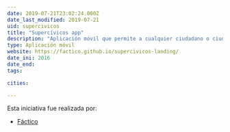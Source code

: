 ```yaml
---
date: 2019-07-21T23:02:24.000Z
date_last_modified: 2019-07-21
uid: supercivicos
title: "Supercívicos app"
description: "Aplicación móvil que permite a cualquier ciudadano o ciudadana reportar daños o reclamos de la comunidad, a su vez, los vídeos ayudan a crear una gran base de datos sobre los problemas que aquejan las ciudades diariamente."
type: Aplicación móvil
website: https://factico.github.io/supercivicos-landing/
date_ini: 2016
date_end: 
tags:

cities: 

---
```


Esta iniciativa fue realizada por:

- [Fáctico](/organizaciones/factico)
